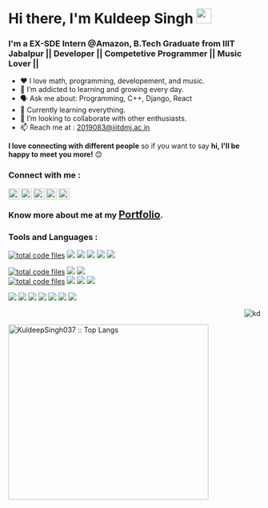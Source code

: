 <h1>Hi there, I'm Kuldeep Singh <img src="https://raw.githubusercontent.com/MartinHeinz/MartinHeinz/master/wave.gif" width="30px"></h1>
<h3>I'm a EX-SDE Intern @Amazon, B.Tech Graduate from <b>IIIT Jabalpur</b> || Developer || Competetive Programmer || Music Lover ||</h3>

- :heart: I love math, programming, developement, and music.
- 🌱 I’m addicted to learning and growing every day.
- :speaking_head: Ask me about: Programming, C++, Django, React
- :robot: Currently learning everything.
- 👯 I’m looking to collaborate with other enthusiasts.
- :mailbox: Reach me at : 2019083@iiitdmj.ac.in

<!-- <img align='right' src="https://media.giphy.com/media/M9gbBd9nbDrOTu1Mqx/giphy.gif" width="230"> -->
<b>I love connecting with different people</b> so if you want to say <b>hi, I'll be happy to meet you more!</b> 😊


### Connect with me :
[<img align="left" alt="ks | gfg" width="22px" src="https://cdn.jsdelivr.net/npm/simple-icons@3.13.0/icons/geeksforgeeks.svg" />][gfg]
[<img align="left" alt="ks | hackerrank" width="22px" src="https://cdn.jsdelivr.net/npm/simple-icons@v3/icons/hackerrank.svg" />][hackerrank]
[<img align="left" alt="kd | LinkedIn" width="22px" src="https://cdn.jsdelivr.net/npm/simple-icons@v3/icons/linkedin.svg" />][linkedin]
[<img align="left" alt="kd | Twitter" width="22px" src="https://cdn.jsdelivr.net/npm/simple-icons@v3/icons/twitter.svg" />][twitter]
[<img align="left" alt="kd | Instagram" width="22px" src="https://cdn.jsdelivr.net/npm/simple-icons@v3/icons/instagram.svg" />][instagram]
</br>

### Know more about me at my <b style="color: blue; font-size: 20px"><a href="https://kuldeepsingh037.netlify.app/">Portfolio</a></b>.

### Tools and Languages :

<a href="https://github.com/KuldeepSingh037"><img src="https://img.shields.io/badge/JavaScript-F7DF1E?style=flat&logo=javascript&logoColor=black" alt="total code files" /></a>
<a href="https://github.com/KuldeepSingh037"><img src="https://img.shields.io/badge/React-20232A?style=flat&logo=react&logoColor=61DAFB" /></a>
<a href="https://github.com/KuldeepSingh037"><img src="https://img.shields.io/badge/-Nodejs-green?style=flat&logo=Node.js" /></a>
<a href="https://github.com/KuldeepSingh037"><img src="https://img.shields.io/badge/C-00599C?style=for-the-badge&logo=c&logoColor=white" /></a>
<a href="https://github.com/KuldeepSingh037"><img src="https://img.shields.io/badge/VSCode%20-%232E2E2E.svg?&style=flat&logo=visual-studio-code&logoColor=%2330A2FF" /></a>
<a href="https://github.com/KuldeepSingh037"><img src="https://img.shields.io/badge/PHP-777BB4?style=for-the-badge&logo=php&logoColor=white" /></a>

<a href="https://github.com/KuldeepSingh037"><img src="https://img.shields.io/badge/-HTML5-E34F26?style=flat&logo=html5&logoColor=white" alt="total code files" /></a>
<a href="https://github.com/KuldeepSingh037"><img src="https://img.shields.io/badge/Python-FFD43B?style=for-the-badge&logo=python&logoColor=blue" /></a>
<a href="https://github.com/KuldeepSingh037"><img src="https://img.shields.io/badge/Express.js-404D59?style=flat&logo=express&logoColor=white" /></a>	
<a href="https://github.com/KuldeepSingh037"><img src="https://img.shields.io/badge/-CSS3-1572B6?style=flat&logo=css3" alt="total code files" /></a>
<a href="https://github.com/KuldeepSingh037"><img src="https://img.shields.io/badge/React_Router-CA4245?style=flat&logo=react-router&logoColor=white" /></a>
<a href="https://github.com/KuldeepSingh037"><img src="https://img.shields.io/badge/-json-02569B?style=flat&logo=json" /></a>
<a href="https://github.com/KuldeepSingh037"><img src="https://img.shields.io/badge/Bootstrap-563D7C?style=for-the-badge&logo=bootstrap&logoColor=white" /></a>

<a href="https://github.com/KuldeepSingh037"><img src="https://img.shields.io/badge/MongoDB-4EA94B?style=flat&logo=mongodb&logoColor=white" /></a>
<a href="https://github.com/KuldeepSingh037"><img src="https://img.shields.io/badge/C%2B%2B-00599C?style=for-the-badge&logo=c%2B%2B&logoColor=white" /></a>
<a href="https://github.com/KuldeepSingh037"><img src="https://img.shields.io/badge/MySQL-00000F?style=flat&logo=mysql&logoColor=white" /></a>
<a href="https://github.com/KuldeepSingh037"><img src="https://img.shields.io/badge/-Git-black?style=flat&logo=git&link=https://github.com/KuldeepSingh037" /></a>
<a href="https://github.com/KuldeepSingh037"><img src="https://img.shields.io/badge/Django-092E20?style=for-the-badge&logo=django&logoColor=green" /></a>
<a href="https://github.com/KuldeepSingh037"><img src="https://img.shields.io/badge/-Heroku-gray?style=flat&logo=heroku&link=https://github.com/KuldeepSingh037" /></a>
<a href="https://github.com/KuldeepSingh037"><img src="https://img.shields.io/badge/Linux-FCC624?style=flat&logo=linux&logoColor=black" /></a>

<p align="right"> <img src="https://komarev.com/ghpvc/?username=KuldeepSingh037&label=Profile%20views&color=0e75b6&style=flat" alt="kd" /></p>
<!-- <h3 align="center">My GitHub Stats</h3> -->
<!-- <span align="center" width:800px> -->
<!--   <img height="350cm" width="400xm" src="https://github-readme-stats.vercel.app/api?username=KuldeepSingh037&theme=dark&show_icons=true" alt="KuldeepSingh037 :: Stats" /> -->
  <img height="350em" width="400cm" src="https://github-readme-stats.vercel.app/api/top-langs/?username=KuldeepSingh037&langs_count=8&theme=tokyonight&layout=compact" alt="KuldeepSingh037 :: Top Langs" />
<!-- </span> -->


[gfg]: https://auth.geeksforgeeks.org/user/kuldeepsingh037/practice
[twitter]: https://twitter.com/KuldeepSingh037
[instagram]: https://www.instagram.com/KuldeepSingh037
[linkedin]: https://www.linkedin.com/in/kuldeepsingh037
[hackerrank]: https://www.hackerrank.com/Gahlot_kuldeep
